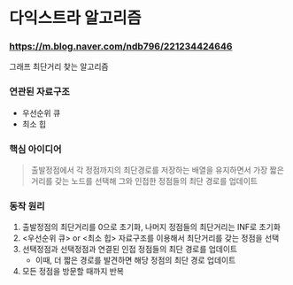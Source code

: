 # 다익스트라 알고리즘 
### https://m.blog.naver.com/ndb796/221234424646
그래프 최단거리 찾는 알고리즘
### 연관된 자료구조
* 우선순위 큐
* 최소 힙
### 핵심 아이디어
> 출발정점에서 각 정점까지의 최단경로를 저장하는 배열을 유지하면서 가장 짧은 거리를 갖는 노드를 선택해 그와 인접한 정점들의 최단 경로를 업데이트
### 동작 원리
1. 출발정점의 최단거리를 0으로 초기화, 나머지 정점들의 최단거리는 INF로 초기화
2. <우선순위 큐> or <최소 힙> 자료구조를 이용해서 최단거리를 갖는 정점을 선택
3. 선택정점과 선택정점과 연결된 인접 정점들의 최단 경로를 업데이트
    * 이때, 더 짧은 경로를 발견하면 해당 정점의 최단 경로 업데이트
4. 모든 정점을 방문할 때까지 반복